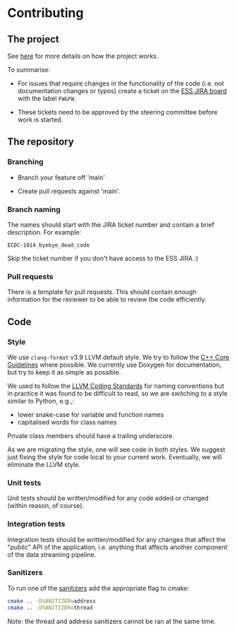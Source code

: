 # Contributing

## The project
See [here](https://confluence.esss.lu.se/display/ECDC/Data+Aggregation+and+Streaming) for more details on how the project works.

To summarise:
- For issues that require changes in the functionality of the code (i.e. not documentation changes or typos) create a ticket on the [ESS JIRA board](https://jira.esss.lu.se/secure/RapidBoard.jspa?rapidView=167&view=detail&quickFilter=2154) with the label `FW&FW`.

- These tickets need to be approved by the steering committee before work is started.

## The repository

### Branching

- Branch your feature off 'main'

- Create pull requests against 'main'.

### Branch naming
The names should start with the JIRA ticket number and contain a brief description. For example:

`ECDC-1014_byebye_dead_code`

Skip the ticket number if you don't have access to the ESS JIRA :)

### Pull requests
There is a template for pull requests. This should contain enough information for the reviewer to be able to review the code efficiently.

## Code

### Style
We use `clang-format` v3.9 LLVM default style.
We try to follow the [C++ Core Guidelines](https://isocpp.github.io/CppCoreGuidelines/) where possible.
We currently use Doxygen for documentation, but try to keep it as simple as possible.

We used to follow the [LLVM Coding Standards](https://llvm.org/docs/CodingStandards.html) for naming conventions but in 
practice it was found to be difficult to read, so we are switching to a style similar to Python, e.g.,:
- lower snake-case for variable and function names
- capitalised words for class names

Private class members should have a trailing underscore.

As we are migrating the style, one will see code in both styles. We suggest just fixing the style for code local to your
current work. Eventually, we will eliminate the LLVM style.

### Unit tests
Unit tests should be written/modified for any code added or changed (within reason, of course).

### Integration tests
Integration tests should be written/modified for any changes that affect the "public" API of the application, i.e. anything 
that affects another component of the data streaming pipeline.

### Sanitizers
To run one of the [sanitizers](https://github.com/google/sanitizers) add the appropriate flag to cmake:
```bash
cmake .. -DSANITIZER=address
cmake .. -DSANITIZER=thread
```
Note: the thread and address sanitizers cannot be ran at the same time.
